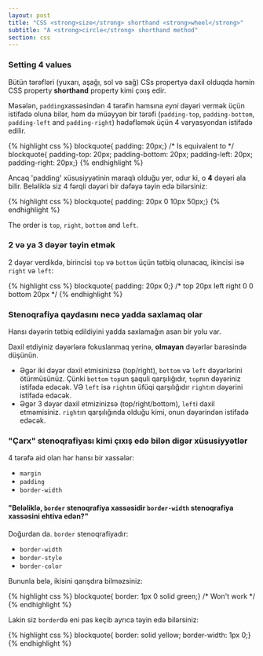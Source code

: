 ```yaml
---
layout: post
title: "CSS <strong>size</strong> shorthand <strong>wheel</strong>"
subtitle: "A <strong>circle</strong> shorthand method"
section: css
---
```


### Setting 4 values

Bütün tərəfləri (yuxarı, aşağı, sol və sağ) CSs propertyə daxil olduqda həmin CSS property **shorthand** property kimi çıxış edir.

Məsələn, `padding`xassəsindən 4 tərəfin hamsına _eyni_ dəyəri vermək üçün istifadə oluna bilər, həm də müəyyən bir tərəfi  (`padding-top`, `padding-bottom`, `padding-left` and `padding-right`) hədəfləmək üçün 4 varyasyondan istifadə edilir.

{% highlight css %}
blockquote{ padding: 20px;}
/* Is equivalent to */
blockquote{ padding-top: 20px; padding-bottom: 20px; padding-left: 20px; padding-right: 20px;}
{% endhighlight %}

Ancaq 'padding' xüsusiyyətinin maraqlı olduğu yer, odur ki, o **4** dəyəri ala bilir. Beləliklə siz 4 fərqli dəyəri bir dəfəyə təyin edə  bilərsiniz:

{% highlight css %}
blockquote{ padding: 20px 0 10px 50px;}
{% endhighlight %}

The order is `top`, `right`, `bottom` and `left`.

### 2 və ya 3 dəyər təyin etmək

2 dəyər verdikdə, birincisi `top` və `bottom` üçün tətbiq olunacaq, ikincisi isə `right` və `left`:

{% highlight css %}
blockquote{ padding: 20px 0;}
/*
       top
       20px
left         right
 0             0
      bottom
       20px
*/
{% endhighlight %}

### Stenoqrafiya qaydasını necə yadda saxlamaq olar

Hansı dəyərin tətbiq edildiyini yadda saxlamağın asan bir yolu var.

Daxil etdiyiniz dəyərlərə fokuslanmaq yerinə, **olmayan** dəyərlər barəsində düşünün.

* Əgər iki dəyər daxil etmisinizsə (top/right), `bottom` və `left` dəyərlərini ötürmüsünüz. Çünki `bottom` `top`un şaquli qarşılığıdır,  `top`nın dəyəriniz istifadə edəcək. VƏ `left` isə `right`ın üfüqi qarşılığıdır `right`ın dəyərini istifadə edəcək.
* Əgər 3 dəyər daxil etmizinizsə (top/right/bottom),  `left`i daxil etməmisiniz. `right`ın qarşılığında olduğu kimi, onun dəyərindən istifadə edəcək.

### "Çarx" stenoqrafiyası kimi çıxış edə bilən digər xüsusiyyətlər

4 tərəfə aid olan hər hansı bir xassələr:

* `margin`
* `padding`
* `border-width`

#### "Beləliklə, `border` stenoqrafiya xassəsidir `border-width` stenoqrafiya xassəsini ehtiva edən?"

Doğurdan da. `border` stenoqrafiyadır:

* `border-width`
* `border-style`
* `border-color`

Bununla belə, ikisini qarışdıra bilməzsiniz:

{% highlight css %}
blockquote{ border: 1px 0 solid green;}
/* Won't work */
{% endhighlight %}

Lakin siz `border`də eni pas keçib ayrıca təyin edə bilərsiniz:

{% highlight css %}
blockquote{ border: solid yellow; border-width: 1px 0;}
{% endhighlight %}
